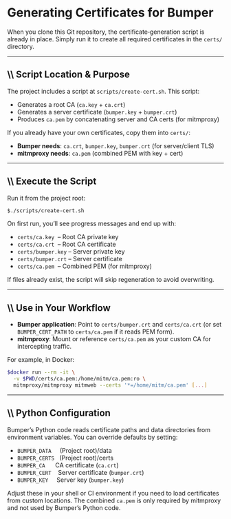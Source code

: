 # Generating Certificates for Bumper

When you clone this Git repository, the certificate‑generation script is already in place. Simply run it to create all required certificates in the `certs/` directory.

---

## \\\\ Script Location & Purpose

The project includes a script at `scripts/create-cert.sh`. This script:

-   Generates a root CA (`ca.key` + `ca.crt`)
-   Generates a server certificate (`bumper.key` + `bumper.crt`)
-   Produces `ca.pem` by concatenating server and CA certs (for mitmproxy)

If you already have your own certificates, copy them into `certs/`:

-   **Bumper needs**: `ca.crt`, `bumper.key`, `bumper.crt` (for server/client TLS)
-   **mitmproxy needs**: `ca.pem` (combined PEM with key + cert)

---

## \\\\ Execute the Script

Run it from the project root:

```bash
$./scripts/create-cert.sh
```

On first run, you’ll see progress messages and end up with:

-   `certs/ca.key`  – Root CA private key
-   `certs/ca.crt`  – Root CA certificate
-   `certs/bumper.key` – Server private key
-   `certs/bumper.crt` – Server certificate
-   `certs/ca.pem`  – Combined PEM (for mitmproxy)

If files already exist, the script will skip regeneration to avoid overwriting.

---

## \\\\ Use in Your Workflow

-   **Bumper application**: Point to `certs/bumper.crt` and `certs/ca.crt` (or set `BUMPER_CERT_PATH` to `certs/ca.pem` if it reads PEM form).
-   **mitmproxy**: Mount or reference `certs/ca.pem` as your custom CA for intercepting traffic.

For example, in Docker:

```bash
$docker run --rm -it \
  -v $PWD/certs/ca.pem:/home/mitm/ca.pem:ro \
  mitmproxy/mitmproxy mitmweb --certs '*=/home/mitm/ca.pem' [...]
```

---

## \\\\ Python Configuration

Bumper’s Python code reads certificate paths and data directories from environment variables. You can override defaults by setting:

-   `BUMPER_DATA`     (Project root)/data
-   `BUMPER_CERTS`   (Project root)/certs
-   `BUMPER_CA`      CA certificate (`ca.crt`)
-   `BUMPER_CERT`    Server certificate (`bumper.crt`)
-   `BUMPER_KEY`     Server key (`bumper.key`)

Adjust these in your shell or CI environment if you need to load certificates from custom locations. The combined `ca.pem` is only required by mitmproxy and not used by Bumper’s Python code.
